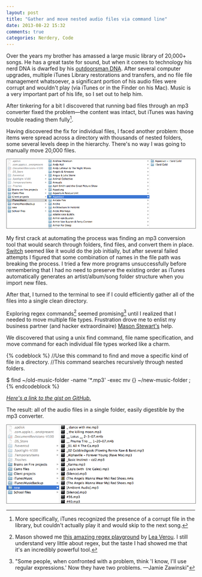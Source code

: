 ```yaml
---
layout: post
title: "Gather and move nested audio files via command line"
date: 2013-08-22 15:32
comments: true
categories: Nerdery, Code
---
```


Over the years my brother has amassed a large music library of 20,000+ songs. He has a great taste for sound, but when it comes to technology his nerd DNA is dwarfed by his [outdoorsman DNA](http://www.flickr.com/photos/ericdodds/8693251917/). After several computer upgrades, multiple iTunes Library restorations and transfers, and no file file management whatsoever, a significant portion of his audio files were corrupt and wouldn't play (via iTunes or in the Finder on his Mac). Music is a very important part of his life, so I set out to help him.

After tinkering for a bit I discovered that running bad files through an mp3 converter fixed the problem—the content was intact, but iTunes was having trouble reading them fully[^1].

Having discovered the fix for individual files, I faced another problem: those items were spread across a directory with thousands of nested folders, some several levels deep in the hierarchy. There's no way I was going to manually move 20,000 files. 

<img src="/images/blog/2013/08/nested-audio-files-1.png" alt="Screenshot of nested audio files several folders deep" style="border: 1px solid gray">

My first crack at automating the process was finding an mp3 conversion tool that would search through folders, find files, and convert them in place. [Switch](http://www.nch.com.au/switch/index.html) seemed like it would do the job initially, but after several failed attempts I figured that some combination of names in the file path was breaking the process. I tried a few more programs unsuccessfully before remembering that I had no need to preserve the existing order as iTunes automatically generates an artist/album/song folder structure when you import new files.

After that, I turned to the terminal to see if I could efficiently gather all of the files into a single clean directory. 

Exploring regex commands[^2] seemed promising[^3] until I realized that I needed to move multiple file types. Frustration drove me to enlist my business partner (and hacker extraordinaire) [Mason Stewart's](http://twitter.com/masondesu) help. 

We discovered that using a unix find command, file name specification, and move command for each individual file types worked like a charm. 

{% codeblock %}
//Use this command to find and move a specific kind of file in a directory. 
//This command searches recursively through nested folders.

$ find ~/old-music-folder -name '*.mp3' -exec mv {} ~/new-music-folder \;
{% endcodeblock %}

*[Here's a link to the gist on GitHub.](https://gist.github.com/ericdodds/6306638.js)*

The result: all of the audio files in a single folder, easily digestible by the mp3 converter.

<img src="/images/blog/2013/08/nested-audio-files-2.png" alt="Screenshot of nested audio files moved to a single directory" style="border: 1px solid gray">

[^1]: More specifically, iTunes recognized the presence of a corrupt file in the library, but couldn't actually play it and would skip to the next song. 

[^2]: Mason showed me [this amazing regex playground](http://leaverou.github.io/regexplained/) by [Lea Verou](http://lea.verou.me/). I still understand very little about regex, but the taste I had showed me that it's an incredibly powerful tool.

[^3]: "Some people, when confronted with a problem, think 'I know, I'll use regular expressions.' Now they have two problems. —Jamie Zawinski"